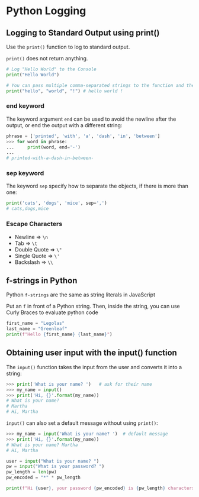# Python Logging

## Logging to Standard Output using print()

Use the `print()` function to log to standard output.

`print()` does not return anything.

```python
# Log "Hello World" to the Console
print("Hello World")

# You can pass multiple comma-separated strings to the function and they will be printed on the same line with spaces in between
print("hello", "world", "!") # hello world !
```

### end keyword

The keyword argument `end` can be used to avoid the newline after the output, or end the output with a different string:

```python
phrase = ['printed', 'with', 'a', 'dash', 'in', 'between']
>>> for word in phrase:
...     print(word, end='-')
...
# printed-with-a-dash-in-between-
```

### sep keyword

The keyword `sep` specify how to separate the objects, if there is more than one:

```python
print('cats', 'dogs', 'mice', sep=',')
# cats,dogs,mice
```

### Escape Characters

- Newline => `\n`
- Tab => `\t`
- Double Quote => `\"`
- Single Quote => `\'`
- Backslash => `\\`

## f-strings in Python

Python `f-strings` are the same as string literals in JavaScript

Put an `f` in front of a Python string. Then, inside the string, you can use Curly Braces to evaluate python code

```python
first_name = "Legolas"
last_name = "Greenleaf"
print(f"Hello {first_name} {last_name}")
```

## Obtaining user input with the input() function

The `input()` function takes the input from the user and converts it into a string:

```python
>>> print('What is your name? ')   # ask for their name
>>> my_name = input()
>>> print('Hi, {}'.format(my_name))
# What is your name?
# Martha
# Hi, Martha
```

`input()` can also set a default message without using `print()`:

```python
>>> my_name = input('What is your name? ')  # default message
>>> print('Hi, {}'.format(my_name))
# What is your name? Martha
# Hi, Martha
```

```python
user = input("What is your name? ")
pw = input("What is your password? ")
pw_length = len(pw)
pw_encoded = "*" * pw_length

print(f"Hi {user}, your password {pw_encoded} is {pw_length} characters long")
```
